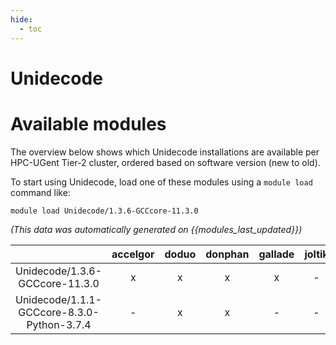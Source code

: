 ```yaml
---
hide:
  - toc
---
```


Unidecode
=========

# Available modules


The overview below shows which Unidecode installations are available per HPC-UGent Tier-2 cluster, ordered based on software version (new to old).

To start using Unidecode, load one of these modules using a `module load` command like:

```shell
module load Unidecode/1.3.6-GCCcore-11.3.0
```

*(This data was automatically generated on {{modules_last_updated}})*  

| |accelgor|doduo|donphan|gallade|joltik|shinx|skitty|
| :---: | :---: | :---: | :---: | :---: | :---: | :---: | :---: |
|Unidecode/1.3.6-GCCcore-11.3.0|x|x|x|x|-|-|-|
|Unidecode/1.1.1-GCCcore-8.3.0-Python-3.7.4|-|x|x|-|-|-|-|
